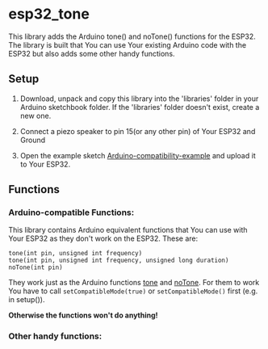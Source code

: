 # esp32_tone 

This library adds the Arduino tone() and noTone() functions for the ESP32.
The library is built that You can use Your existing Arduino code with the ESP32 but also adds some other handy functions.

## Setup

1. Download, unpack and copy this library into the 'libraries' folder in your Arduino sketchbook folder.
   If the 'libraries' folder doesn't exist, create a new one.
   
2. Connect a piezo speaker to pin 15(or any other pin) of Your ESP32 and Ground

3. Open the example sketch [Arduino-compatibility-example](https://github.com/Redstoned/esp32_tone/blob/master/examples/Arduino-compatibility-example/Arduino-compatibility-example.ino) and upload it to Your ESP32.

## Functions

### Arduino-compatible Functions:
This library contains Arduino equivalent functions that You can use with Your ESP32 as they don't work on the ESP32. These are:
```
tone(int pin, unsigned int frequency)
tone(int pin, unsigned int frequency, unsigned long duration)
noTone(int pin)
```
They work just as the Arduino functions [tone](https://www.arduino.cc/reference/en/language/functions/advanced-io/tone/) and [noTone](https://www.arduino.cc/reference/en/language/functions/advanced-io/notone/).
For them to work You have to call `setCompatibleMode(true)` or `setCompatibleMode()` first (e.g. in setup()).

**Otherwise the functions won't do anything!**


### Other handy functions:
